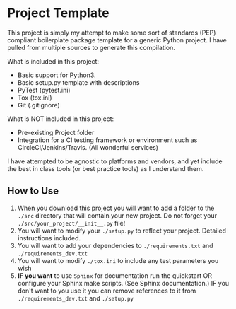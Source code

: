 # Project Template #

This project is simply my attempt to make some sort of standards (PEP) compliant boilerplate package template for a 
generic Python project.  I have pulled from multiple sources to generate this compilation.

What is included in this project:

* Basic support for Python3.  
* Basic setup.py template with descriptions
* PyTest (pytest.ini)
* Tox (tox.ini)
* Git (.gitignore)

What is NOT included in this project:

* Pre-existing Project folder
* Integration for a CI testing framework or environment such as CircleCI/Jenkins/Travis. (All wonderful services)

I have attempted to be agnostic to platforms and vendors, and yet include the best in class tools 
(or best practice tools) as I understand them.

## How to Use ##

1. When you download this project you will want to add a folder to the `./src` directory that will contain your new
project. Do not forget your `./src/your_project/__init__.py` file!
1. You will want to modify your `./setup.py` to reflect your project. Detailed instructions included.
1. You will want to add your dependencies to `./requirements.txt` and `./requirements_dev.txt`
1. You will want to modify `./tox.ini` to include any test parameters you wish
1. **IF you want** to use `Sphinx` for documentation run the quickstart OR configure your Sphinx make scripts. (See Sphinx documentation.) IF you don't want to you use it you can remove references to it from `./requirements_dev.txt` and `./setup.py`

